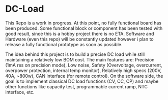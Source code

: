 # DC-Load

This Repo is a work in progress. At this point, no fully functional board has been produced. Some functional block or component has been tested with good result, since this is a hobby project there is no ETA. Software and Hardware (even this repo) will be constantly updated however i plan to release a fully functional prototype as soon as possible.

The idea behind this project is to build a precise DC load while still maintaining a relatively low BOM cost. The main features are: Precision (1mA res on precision mode), Low noise, Safety (Overvoltage, overcurrent, overpower protection, internal temp monitor), Relatively high specs (200V, 40A, ~800w), CAN interface (for remote control). On the software side, the goal is to implement classical DC load functions (CV, CC, CP) and maybe other functions like capacity test, programmable current ramp, NTC interface, etc.
